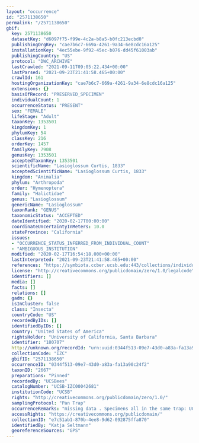 ```yaml
---
layout: "occurrence"
id: "2571138650"
permalink: "/2571138650"
gbif:
  key: 2571138650
  datasetKey: "d6097f75-f99e-4c2a-b8a5-b0fc213ecbd0"
  publishingOrgKey: "cae7b6c7-669a-4261-9a34-6e8cdc16a125"
  installationKey: "4ec55ebe-9f92-45ec-b076-dd45f61003ab"
  publishingCountry: "US"
  protocol: "DWC_ARCHIVE"
  lastCrawled: "2021-09-11T09:05:22.434+00:00"
  lastParsed: "2021-09-23T21:41:58.465+00:00"
  crawlId: 161
  hostingOrganizationKey: "cae7b6c7-669a-4261-9a34-6e8cdc16a125"
  extensions: {}
  basisOfRecord: "PRESERVED_SPECIMEN"
  individualCount: 1
  occurrenceStatus: "PRESENT"
  sex: "FEMALE"
  lifeStage: "Adult"
  taxonKey: 1353501
  kingdomKey: 1
  phylumKey: 54
  classKey: 216
  orderKey: 1457
  familyKey: 7908
  genusKey: 1353501
  acceptedTaxonKey: 1353501
  scientificName: "Lasioglossum Curtis, 1833"
  acceptedScientificName: "Lasioglossum Curtis, 1833"
  kingdom: "Animalia"
  phylum: "Arthropoda"
  order: "Hymenoptera"
  family: "Halictidae"
  genus: "Lasioglossum"
  genericName: "Lasioglossum"
  taxonRank: "GENUS"
  taxonomicStatus: "ACCEPTED"
  dateIdentified: "2020-02-17T00:00:00"
  coordinateUncertaintyInMeters: 10.0
  stateProvince: "California"
  issues:
  - "OCCURRENCE_STATUS_INFERRED_FROM_INDIVIDUAL_COUNT"
  - "AMBIGUOUS_INSTITUTION"
  modified: "2020-02-17T16:54:18.000+00:00"
  lastInterpreted: "2021-09-23T21:41:58.465+00:00"
  references: "https://symbiota.ccber.ucsb.edu:443/collections/individual/index.php?occid=180707"
  license: "http://creativecommons.org/publicdomain/zero/1.0/legalcode"
  identifiers: []
  media: []
  facts: []
  relations: []
  gadm: {}
  isInCluster: false
  class: "Insecta"
  countryCode: "US"
  recordedByIDs: []
  identifiedByIDs: []
  country: "United States of America"
  rightsHolder: "University of California, Santa Barbara"
  identifier: "180707"
  http://unknown.org/recordId: "urn:uuid:0344f513-09e7-43d0-a83a-fa13a90c24f2"
  collectionCode: "IZC"
  gbifID: "2571138650"
  occurrenceID: "0344f513-09e7-43d0-a83a-fa13a90c24f2"
  taxonID: "2667"
  preparations: "Pinned"
  recordedBy: "UCSBees"
  catalogNumber: "UCSB-IZC00042681"
  institutionCode: "UCSB"
  rights: "http://creativecommons.org/publicdomain/zero/1.0/"
  samplingProtocol: "Pan Trap"
  occurrenceRemarks: "missing data . Specimens all in the same trap: UCSB-IZC00038764,UCSB-IZC00042373,UCSB-IZC00042654,UCSB-IZC00038537,UCSB-IZC00042660,UCSB-IZC00038594,UCSB-IZC00038561,UCSB-IZC00042669,UCSB-IZC00042789,UCSB-IZC00042362,UCSB-IZC00042366,UCSB-IZC00042816,UCSB-IZC00042681,UCSB-IZC00042498,UCSB-IZC00042617,UCSB-IZC00042692,UCSB-IZC00042416"
  accessRights: "https://creativecommons.org/publicdomain/"
  collectionID: "e7c51ab1-870b-4ee8-9d62-092875ffa870"
  identifiedBy: "Katja Seltmann"
  georeferenceSources: "GPS"
---
```

